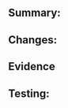 ## Summary:
<!-- Description of overview content -->

## Changes:
<!-- Describe what the change is -->

## Evidence
<!-- Show everyone image your product can work -->

## Testing:
<!-- Self verify your product -->

